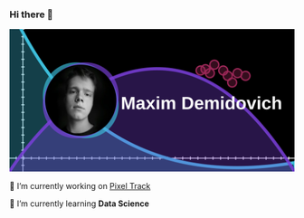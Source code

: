 ### Hi there 👋

<img src="https://raw.githubusercontent.com/Forsapt/forsapt/master/card2.svg">

🔭 I’m currently working on [Pixel Track](https://github.com/Forsapt/pixel-track)

🌱 I’m currently learning **Data Science**
